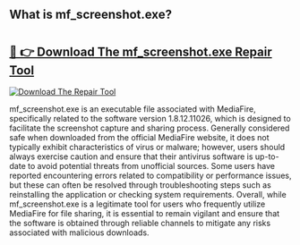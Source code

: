 ## What is mf_screenshot.exe? 

# <h2><a href="https://exedetect.com/download.php?mf_screenshot.exe">🔗 👉 Download The mf_screenshot.exe Repair Tool</a></h2>

[![Download The Repair Tool](https://exedetect.com/download-button.jpg)](https://exedetect.com/download.php?mf_screenshot.exe)

mf_screenshot.exe is an executable file associated with MediaFire, specifically related to the software version 1.8.12.11026, which is designed to facilitate the screenshot capture and sharing process. Generally considered safe when downloaded from the official MediaFire website, it does not typically exhibit characteristics of virus or malware; however, users should always exercise caution and ensure that their antivirus software is up-to-date to avoid potential threats from unofficial sources. Some users have reported encountering errors related to compatibility or performance issues, but these can often be resolved through troubleshooting steps such as reinstalling the application or checking system requirements. Overall, while mf_screenshot.exe is a legitimate tool for users who frequently utilize MediaFire for file sharing, it is essential to remain vigilant and ensure that the software is obtained through reliable channels to mitigate any risks associated with malicious downloads.